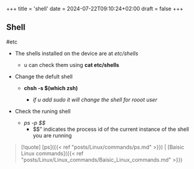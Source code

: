 +++
title = 'shell'
date = 2024-07-22T09:10:24+02:00
draft = false
+++

## Shell 
#etc 
- The shells installed on the device are at *etc/shells*
	- u can check them using **cat etc/shells**

- Change the defult shell 
	- **chsh -s $(which zsh)**

	  - *if u add sudo it will change the shell for rooot user*

- Check the runing shell
	- *ps -p $$*
		- $$” indicates the process id of the current instance of the shell you are running


>[!quote]  [ps]({{< ref "posts/Linux/commands/ps.md" >}}) | [Baisic Linux commands]({{< ref "posts/Linux/Linux_commands/Baisic_Linux_commands.md" >}})